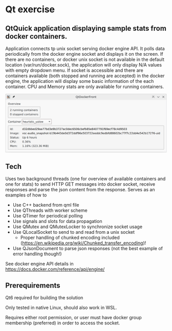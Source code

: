 # Qt exercise

## QtQuick application displaying sample stats from docker containers.

Application connects tp unix socket serving docker engine API. It polls data periodically from the docker engine socket and displays it on the screen. If there are no containers, or docker unix socket is not available in the default location (var/run/docker.sock), the application will only display N/A values with empty dropdown menu. If socket is accessible and there are containers available (both stopped and running are accepted) in the docker engine, the application will display some basic information of the each container. CPU and Memory stats are only available for running containers.

![Image of the application](screenshot_qt_front.png?raw=true "QtDockerFront")


## Tech

Uses two background threads (one for overview of available containers and one for stats) to send HTTP GET messages into docker socket, receive responses and parse the json content from the response. Serves as an examples of how to 
- Use C++ backend from qml file
- Use QThreads with worker scheme
- Use QTimer for periodical polling
- Use signals and slots for data propagation
- Use QMutex and QMutexLocker to synchronize socket usage
- Use QLocalSocket to send to and read from a unix socket
    - Proper handling of chunked encoding included (https://en.wikipedia.org/wiki/Chunked_transfer_encoding)!
- Use QJsonDocument to parse json responses (not the best example of error handling though!)

See docker engine API details in https://docs.docker.com/reference/api/engine/


## Prerequirements

Qt6 required for building the solution

Only tested in native Linux, should also work in WSL.

Requires either root permission, or user must have docker group membership (preferred) in order to access the socket.
